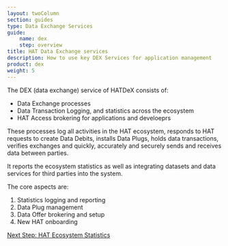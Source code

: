 ```yaml
---
layout: twoColumn
section: guides
type: Data Exchange Services
guide: 
    name: dex
    step: overview
title: HAT Data Exchange services
description: How to use key DEX Services for application management
product: dex
weight: 5
---
```


The DEX (data exchange) service of HATDeX consists of:

- Data Exchange processes
- Data Transaction Logging, and statistics across the ecosystem
- HAT Access brokering for applications and develoeprs

These processes log all activities in the HAT ecosystem, responds to HAT requests to create Data Debits, installs Data Plugs, holds data transactions, verifies exchanges and quickly, accurately and securely sends and receives data between parties.

It reports the ecosystem statistics as well as integrating datasets and data services for third parties into the system.

The core aspects are:

1. Statistics logging and reporting
2. Data Plug management
3. Data Offer brokering and setup
4. New HAT onboarding

<nav class="pager-nav">
<a href="" style="display:none;"></a>
<a href="01-statistics.html">Next Step: HAT Ecosystem Statistics</a>
</nav>
